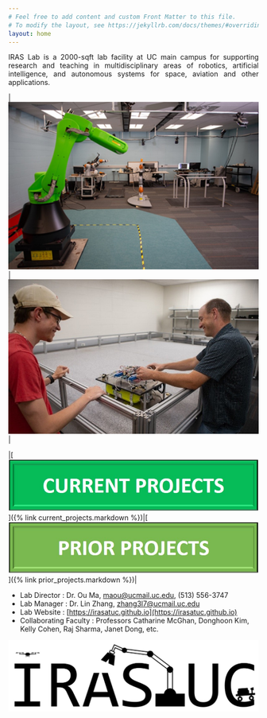```yaml
---
# Feel free to add content and custom Front Matter to this file.
# To modify the layout, see https://jekyllrb.com/docs/themes/#overriding-theme-defaults
layout: home
---
```

<p align="justify">
IRAS Lab is a 2000-sqft lab facility at UC main campus for supporting research and teaching in multidisciplinary areas of robotics, artificial intelligence, and autonomous systems for space, aviation and other applications. 
</p>

|![IRAS Lab](/images/IRAS_LAB.jpg "IRAS LAB")|![IRAS Lab](/images/space_robotics.jpg "IRAS LAB")|


|[![Current Projects](/images/current_projects.jpg "current projects")]({% link current_projects.markdown %})|[![Prior Projects](/images/prior_projects.jpg "prior projects")]({% link prior_projects.markdown %})|

- Lab Director : Dr. Ou Ma, [maou@ucmail.uc.edu](mailto:maou@ucmail.uc.edu), (513) 556-3747
- Lab Manager : Dr. Lin Zhang, [zhang3l7@ucmail.uc.edu](mailto:zhang3l7@ucmail.uc.edu)
- Lab Website : [https://irasatuc.github.io](https://irasatuc.github.io)
- Collaborating Faculty : Professors Catharine McGhan, Donghoon Kim, Kelly Cohen, Raj Sharma, Janet Dong, etc.

![IRAS Lab Logo](/images/IRAS_LOGO.jpg "IRAS LAB LOGO")

